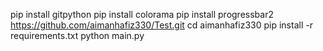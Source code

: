 pip install gitpython
pip install colorama
pip install progressbar2
https://github.com/aimanhafiz330/Test.git
cd aimanhafiz330
pip install -r requirements.txt
python main.py
